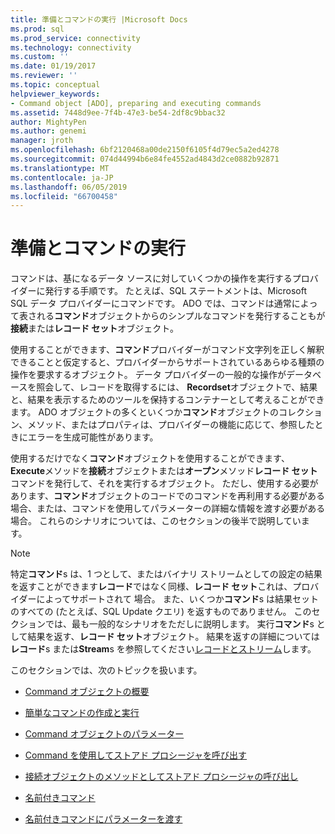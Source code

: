 ```yaml
---
title: 準備とコマンドの実行 |Microsoft Docs
ms.prod: sql
ms.prod_service: connectivity
ms.technology: connectivity
ms.custom: ''
ms.date: 01/19/2017
ms.reviewer: ''
ms.topic: conceptual
helpviewer_keywords:
- Command object [ADO], preparing and executing commands
ms.assetid: 7448d9ee-7f4b-47e3-be54-2df8c9bbac32
author: MightyPen
ms.author: genemi
manager: jroth
ms.openlocfilehash: 6bf2120468a00de2150f6105f4d79ec5a2ed4278
ms.sourcegitcommit: 074d44994b6e84fe4552ad4843d2ce0882b92871
ms.translationtype: MT
ms.contentlocale: ja-JP
ms.lasthandoff: 06/05/2019
ms.locfileid: "66700458"
---
```

# <a name="preparing-and-executing-commands"></a>準備とコマンドの実行
コマンドは、基になるデータ ソースに対していくつかの操作を実行するプロバイダーに発行する手順です。 たとえば、SQL ステートメントは、Microsoft SQL データ プロバイダーにコマンドです。 ADO では、コマンドは通常によって表される**コマンド**オブジェクトからのシンプルなコマンドを発行することもが**接続**または**レコード セット**オブジェクト。  
  
 使用することができます、**コマンド**プロバイダーがコマンド文字列を正しく解釈できることと仮定すると、プロバイダーからサポートされているあらゆる種類の操作を要求するオブジェクト。 データ プロバイダーの一般的な操作がデータベースを照会して、レコードを取得するには、 **Recordset**オブジェクトで、結果と、結果を表示するためのツールを保持するコンテナーとして考えることができます。 ADO オブジェクトの多くといくつか**コマンド**オブジェクトのコレクション、メソッド、またはプロパティは、プロバイダーの機能に応じて、参照したときにエラーを生成可能性があります。  
  
 使用するだけでなく**コマンド**オブジェクトを使用することができます、 **Execute**メソッドを**接続**オブジェクトまたは**オープン**メソッド**レコード セット**コマンドを発行して、それを実行するオブジェクト。 ただし、使用する必要があります、**コマンド**オブジェクトのコードでのコマンドを再利用する必要がある場合、または、コマンドを使用してパラメーターの詳細な情報を渡す必要がある場合。 これらのシナリオについては、このセクションの後半で説明しています。  
  
> [!NOTE]
>  特定**コマンド**s は、1 つとして、またはバイナリ ストリームとしての設定の結果を返すことができます**レコード**ではなく同様、**レコード セット**これは、プロバイダーによってサポートされて 場合。 また、いくつか**コマンド**s は結果セットのすべての (たとえば、SQL Update クエリ) を返すものでありません。 このセクションでは、最も一般的なシナリオをただしに説明します。 実行**コマンド**s として結果を返す、**レコード セット**オブジェクト。 結果を返すの詳細については**レコード**s または**Stream**s を参照してください[レコードとストリーム](../../../ado/guide/data/records-and-streams.md)します。  
  
 このセクションでは、次のトピックを扱います。  
  
-   [Command オブジェクトの概要](../../../ado/guide/data/command-object-overview.md)  
  
-   [簡単なコマンドの作成と実行](../../../ado/guide/data/creating-and-executing-a-simple-command.md)  
  
-   [Command オブジェクトのパラメーター](../../../ado/guide/data/command-object-parameters.md)  
  
-   [Command を使用してストアド プロシージャを呼び出す](../../../ado/guide/data/calling-a-stored-procedure-with-a-command.md)  
  
-   [接続オブジェクトのメソッドとしてストアド プロシージャの呼び出し](../../../ado/guide/data/calling-a-stored-procedure-as-a-method-on-a-connection-object.md)  
  
-   [名前付きコマンド](../../../ado/guide/data/named-commands.md)  
  
-   [名前付きコマンドにパラメーターを渡す](../../../ado/guide/data/passing-parameters-to-a-named-command.md)
